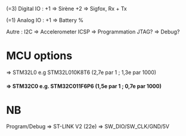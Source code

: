 (=3) Digital IO :
	+1 => Sirène
	+2 => Sigfox, Rx + Tx

(=1) Analog IO :
	+1 => Battery %

Autre :
	I2C => Accelerometer
	ICSP => Programmation
	JTAG? => Debug?


# MCU options
=> STM32L0 e.g STM32L010K8T6 (2,7e par 1 ; 1,3e par 1000)
#### => STM32C0 e.g. STM32C011F6P6 (1,5e par 1 ; 0,7e par 1000)

# NB
Program/Debug => ST-LINK V2 (22e) => SW_DIO/SW_CLK/GND/5V
